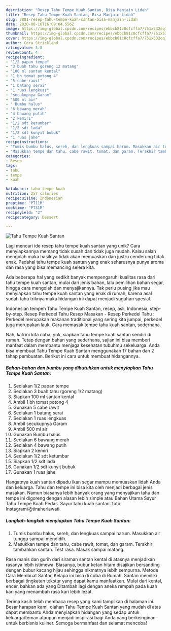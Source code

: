 ```yaml
---
description: "Resep Tahu Tempe Kuah Santan, Bisa Manjain Lidah"
title: "Resep Tahu Tempe Kuah Santan, Bisa Manjain Lidah"
slug: 2881-resep-tahu-tempe-kuah-santan-bisa-manjain-lidah
date: 2020-08-16T16:09:04.556Z
image: https://img-global.cpcdn.com/recipes/ebbcb81c8cfcffa7/751x532cq70/tahu-tempe-kuah-santan-foto-resep-utama.jpg
thumbnail: https://img-global.cpcdn.com/recipes/ebbcb81c8cfcffa7/751x532cq70/tahu-tempe-kuah-santan-foto-resep-utama.jpg
cover: https://img-global.cpcdn.com/recipes/ebbcb81c8cfcffa7/751x532cq70/tahu-tempe-kuah-santan-foto-resep-utama.jpg
author: Cora Strickland
ratingvalue: 3.8
reviewcount: 4
recipeingredient:
- "1/2 papan tempe"
- "3 buah tahu goreng 12 matang"
- "100 ml santan kental"
- "1 bh tomat potong 4"
- "5 cabe rawit"
- "1 batang serai"
- "1 ruas lengkuas"
- "secukupnya Garam"
- "500 ml air"
- " Bumbu halus"
- "6 bawang merah"
- "4 bawang putih"
- "2 kemiri"
- "1/2 sdt ketumbar"
- "1/2 sdt lada"
- "1/2 sdt kunyit bubuk"
- "1 ruas jahe"
recipeinstructions:
- "Tumis bumbu halus, sereh, dan lengkuas sampai harum. Masukkan air tunggu sampai mendidih."
- "Masukkan tempe dan tahu, cabe rawit, tomat, dan garam. Terakhir tambahkan santan. Test rasa. Masak sampai matang."
categories:
- Resep
tags:
- tahu
- tempe
- kuah

katakunci: tahu tempe kuah 
nutrition: 257 calories
recipecuisine: Indonesian
preptime: "PT11M"
cooktime: "PT31M"
recipeyield: "2"
recipecategory: Dessert

---
```



![Tahu Tempe Kuah Santan](https://img-global.cpcdn.com/recipes/ebbcb81c8cfcffa7/751x532cq70/tahu-tempe-kuah-santan-foto-resep-utama.jpg)

Lagi mencari ide resep tahu tempe kuah santan yang unik? Cara menyiapkannya memang tidak susah dan tidak juga mudah. Kalau salah mengolah maka hasilnya tidak akan memuaskan dan justru cenderung tidak enak. Padahal tahu tempe kuah santan yang enak seharusnya punya aroma dan rasa yang bisa memancing selera kita.

Ada beberapa hal yang sedikit banyak mempengaruhi kualitas rasa dari tahu tempe kuah santan, mulai dari jenis bahan, lalu pemilihan bahan segar, hingga cara mengolah dan menyajikannya. Tak perlu pusing jika mau menyiapkan tahu tempe kuah santan yang enak di rumah, karena asal sudah tahu triknya maka hidangan ini dapat menjadi suguhan spesial.

Indonesian tempeh Tahu Tempe Kuah Santan, resep, asli, Indonesia, step-by-step. Resep Perkedel Tahu Resep Masakan - Resep Perkedel Tahu : Perkedel merupakan makanan traditional yang sering kita jumpai, perkedel juga merupakan lauk. Cara memasak tempe tahu kuah santan, sederhana.


Nah, kali ini kita coba, yuk, siapkan tahu tempe kuah santan sendiri di rumah. Tetap dengan bahan yang sederhana, sajian ini bisa memberi manfaat dalam membantu menjaga kesehatan tubuhmu sekeluarga. Anda bisa membuat Tahu Tempe Kuah Santan menggunakan 17 bahan dan 2 tahap pembuatan. Berikut ini cara untuk membuat hidangannya.

<!--inarticleads1-->

##### Bahan-bahan dan bumbu yang dibutuhkan untuk menyiapkan Tahu Tempe Kuah Santan:

1. Sediakan 1/2 papan tempe
1. Sediakan 3 buah tahu (goreng 1/2 matang)
1. Siapkan 100 ml santan kental
1. Ambil 1 bh tomat potong 4
1. Gunakan 5 cabe rawit
1. Sediakan 1 batang serai
1. Sediakan 1 ruas lengkuas
1. Ambil secukupnya Garam
1. Ambil 500 ml air
1. Gunakan  Bumbu halus
1. Sediakan 6 bawang merah
1. Sediakan 4 bawang putih
1. Siapkan 2 kemiri
1. Sediakan 1/2 sdt ketumbar
1. Siapkan 1/2 sdt lada
1. Gunakan 1/2 sdt kunyit bubuk
1. Gunakan 1 ruas jahe


Hangatnya kuah santan dipadu ikan segar mampu memuaskan lidah Anda dan keluarga. Tahu dan tempe ini bisa kita oleh menjadi berbagai jenis masakan. Namun biasanya lebih banyak orang yang menyajikan tahu dan tempe ini digoreng dengan alasan lebih simple atau Bahan Utama Sayur Tahu Tempe Kuah Pedas. Sayur tahu kuah santan. foto: Instagram/@tinaheriawati. 

<!--inarticleads2-->

##### Langkah-langkah menyiapkan Tahu Tempe Kuah Santan:

1. Tumis bumbu halus, sereh, dan lengkuas sampai harum. Masukkan air tunggu sampai mendidih.
1. Masukkan tempe dan tahu, cabe rawit, tomat, dan garam. Terakhir tambahkan santan. Test rasa. Masak sampai matang.


Rasa manis dan gurih dari siraman santan kental di atasnya menjadikan rasanya lebih istimewa. Biasanya, bubur ketan hitam disajikan bersanding dengan bubur kacang hijau sehingga nikmatnya lebih sempurna. Metode Cara Membuat Santan Kelapa ini bisa di coba di Rumah. Santan memiliki berbagai tingkatan tekstur yang dapat kamu manfaatkan. Mulai dari kental, encer, bahkan ada yang Ditambah lagi dengan aneka rempah pada kuah kari yang menambah rasa kari lebih lezat. 

Terima kasih telah membaca resep yang kami tampilkan di halaman ini. Besar harapan kami, olahan Tahu Tempe Kuah Santan yang mudah di atas dapat membantu Anda menyiapkan hidangan yang sedap untuk keluarga/teman ataupun menjadi inspirasi bagi Anda yang berkeinginan untuk berbisnis kuliner. Semoga bermanfaat dan selamat mencoba!
